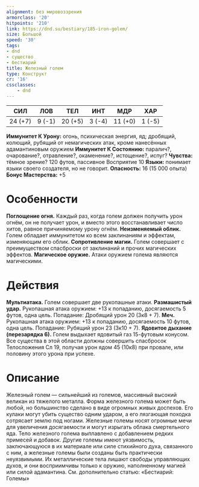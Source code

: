 ```yaml
---
alignment: без мировоззрения
armorclass: '20'
hitpoints: '210'
link: https://dnd.su/bestiary/185-iron-golem/
size: Большой
speed: '30'
tags:
- dnd
- существо
- бестиарий
title: Железный голем
type: Конструкт
cr: '16'
cssclasses:
    - dnd
---
```



| СИЛ | ЛОВ | ТЕЛ | ИНТ | МДР | ХАР |
|---|---|---|---|---|---|
| 24 (+7) | 9 (-1) | 20 (+5) | 3 (-4) | 11 (+0) | 1 (-5) |
**Иммунитет К Урону:** огонь, психическая энергия, яд; дробящий, колющий, рубящий от немагических атак, кроме нанесённых адамантиновым оружием
**Иммунитет К Состоянию:** паралич?, очарование?, отравление?, окаменение?, истощение?, испуг?
**Чувства:** тёмное зрение? 120 футов, пассивное Восприятие 10
**Языки:** понимает языки своего создателя, но не говорит.
**Опасность:** 16 (15 000 опыта)
**Бонус Мастерства:** +5


# Особенности
**Поглощение огня.** Каждый раз, когда голем должен получить урон огнём, он не получает урон, и вместо этого восстанавливает число хитов, равное причиняемому урону огнём.
**Неизменяемый облик.** Голем обладает иммунитетом ко всем заклинаниям и эффектам, изменяющим его облик.
**Сопротивление магии.** Голем совершает с преимуществом спасброски от заклинаний и прочих магических эффектов.
**Магическое оружие.** Атаки оружием голема являются магическими.


# Действия
**Мультиатака.** Голем совершает две рукопашные атаки.
**Размашистый удар.** Рукопашная атака оружием: +13 к попаданию, досягаемость 5 футов, одна цель. Попадание: Дробящий урон 20 (3к8 + 7).
**Меч.** Рукопашная атака оружием: +13 к попаданию, досягаемость 10 футов, одна цель. Попадание: Рубящий урон 23 (3к10 + 7).
**Ядовитое дыхание (перезарядка 6).** Голем выдыхает ядовитый газ 15-футовым конусом. Все существа в этой области должны совершить спасбросок Телосложения Сл 19, получая урон ядом 45 (10к8) при провале, или половину этого урона при успехе.


# Описание
Железный голем — сильнейший из големов, массивный высокий великан из тяжелого металла. Форма железного голема может быть любой, но большинство сделано в виде огромных живых доспехов. Его кулаки могут убить существо одним ударом, а его лязгающая походка сотрясает землю под ногами. Железные големы носят огромные мечи для увеличения досягаемости и могут изрыгать облака смертельного яда. Тело железного голема выплавлено с добавлением редких примесей и добавок. Другие големы имеют уязвимость, заключающуюся в их материале или силе стихийного духа, связанного с ним, а железные големы были созданы быть практически неуязвимыми. Их металлические тела лишают свободы управляющих духов, и они восприимчивы только к оружию, наполненному магией или силой адамантина. См. дополнительно статью: «Бестиарий: Големы»